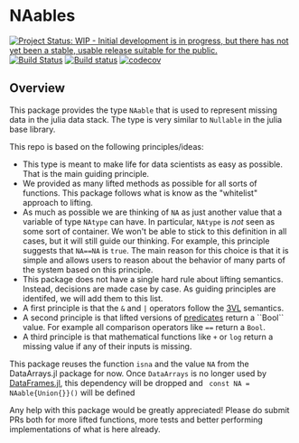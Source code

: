 # NAables

[![Project Status: WIP - Initial development is in progress, but there has not yet been a stable, usable release suitable for the public.](http://www.repostatus.org/badges/latest/wip.svg)](http://www.repostatus.org/#wip)
[![Build Status](https://travis-ci.org/davidanthoff/NAables.jl.svg?branch=master)](https://travis-ci.org/davidanthoff/NAables.jl)
[![Build status](https://ci.appveyor.com/api/projects/status/v56tyamg56dqy79t/branch/master?svg=true)](https://ci.appveyor.com/project/davidanthoff/naables-jl/branch/master)
[![codecov](https://codecov.io/gh/davidanthoff/NAables.jl/branch/master/graph/badge.svg)](https://codecov.io/gh/davidanthoff/NAables.jl)

## Overview

This package provides the type ``NAable`` that is used to represent missing data in the julia data stack. The type is very similar to ``Nullable`` in the julia base library.

This repo is based on the following principles/ideas:

- This type is meant to make life for data scientists as easy as possible. That is the main guiding principle.
- We provided as many lifted methods as possible for all sorts of functions. This package follows what is know as the "whitelist" approach to lifting.
- As much as possible we are thinking of ``NA`` as just another value that a variable of type ``NAtype`` can have. In particular, ``NAtype`` is *not* seen as some sort of container. We won't be able to stick to this definition in all cases, but it will still guide our thinking. For example, this principle suggests that ``NA==NA`` is ``true``. The main reason for this choice is that it is simple and allows users to reason about the behavior of many parts of the system based on this principle.
- This package does not have a single hard rule about lifting semantics. Instead, decisions are made case by case. As guiding principles are identifed, we will add them to this list.
- A first principle is that the ``&`` and ``|`` operators follow the [3VL](https://en.wikipedia.org/wiki/Three-valued_logic) semantics.
- A second principle is that lifted versions of [predicates](https://en.wikipedia.org/wiki/Predicate_(mathematical_logic)) return a ``Bool`` value. For example all comparison operators like ``==`` return a ``Bool``.
- A third principle is that mathematical functions like ``+`` or ``log`` return a missing value if any of their inputs is missing.

This package reuses the function ``isna`` and the value ``NA`` from the DataArrays.jl package for now. Once ``DataArrays`` is no longer used by [DataFrames.jl](), this dependency will be dropped and `` const NA = NAable{Union{}}()`` will be defined

Any help with this package would be greatly appreciated! Please do submit PRs both for more lifted functions, more tests and better performing implementations of what is here already.
